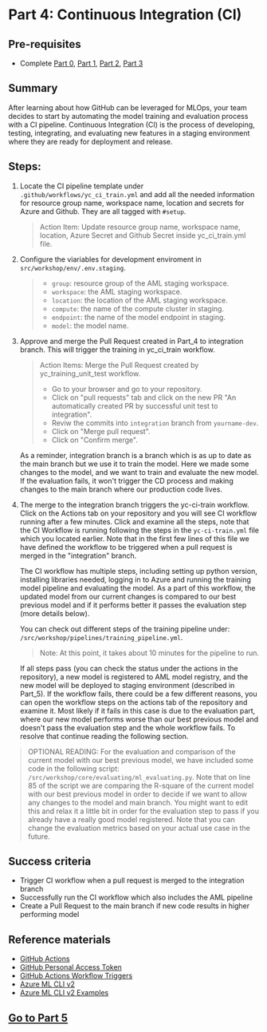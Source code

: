# Part 4: Continuous Integration (CI)

## Pre-requisites
- Complete [Part 0](part_0.md), [Part 1](part_1.md), [Part 2](part_2.md), [Part 3](part_3.md)

## Summary
After learning about how GitHub can be leveraged for MLOps, your team decides to start by automating the model training and evaluation process with a CI pipeline. Continuous Integration (CI) is the process of developing, testing, integrating, and evaluating new features in a staging environment where they are ready for deployment and release. 

## Steps:

1. Locate the CI pipeline template under ```.github/workflows/yc_ci_train.yml``` and add all the needed information for resource group name, workspace name, location and secrets for Azure and Github. They are all tagged with ```#setup```. 

    > Action Item: Update resource group name, workspace name, location, Azure Secret and Github Secret inside yc_ci_train.yml file.

2. Configure the viariables for development enviroment in `src/workshop/env/.env.staging`.

    > - `group`: resource group of the AML staging workspace.
    > - `workspace`: the AML staging workspace.
    > - `location`: the location of the AML staging workspace.
    > - `compute`: the name of the compute cluster in staging.
    > - `endpoint`: the name of the model endpoint in staging.
    > - `model`: the model name.

2. Approve and merge the Pull Request created in Part_4 to integration branch. This will trigger the training in yc_ci_train workflow.

    > Action Items: Merge the Pull Request created by yc_training_unit_test workflow.
    > - Go to your browser and go to your repository. 
    > - Click on "pull requests" tab and click on the new PR "An automatically created PR by successful unit test to integration". 
    > - Reviw the commits into `integration` branch from `yourname-dev`.
    > - Click on "Merge pull request".
    > - Click on "Confirm merge".
    
    As a reminder, integration branch is a branch which is as up to date as the main branch but we use it to train the model. Here we made some changes to the model, and we want to train and evaluate the new model. If the evaluation fails, it won't trigger the CD process and making changes to the main branch where our production code lives.

3. The merge to the integration branch triggers the yc-ci-train workflow. Click on the Actions tab on your repository and you will see CI workflow running after a few minutes. Click and examine all the steps, note that the CI Workflow is running following the steps in the ```yc-ci-train.yml``` file which you located earlier. Note that in the first few lines of this file we have defined the workflow to be triggered when a pull request is merged in the "integration" branch.

    The CI workflow has multiple steps, including setting up python version, installing libraries needed, logging in to Azure and running the training model pipeline and evaluating the model. As a part of this workflow, the updated model from our current changes is compared to our best previous model and if it performs better it passes the evaluation step (more details below).

    You can check out different steps of the training pipeline under: ```/src/workshop/pipelines/training_pipeline.yml```. 
    
    >Note: At this point, it takes about 10 minutes for the pipeline to run.
    
    If all steps pass (you can check the status under the actions in the repository), a new model is registered to AML model registry, and the new model will be deployed to staging environment (described in Part_5). If the workflow fails, there could be a few different reasons, you can open the workflow steps on the actions tab of the repository and examine it. Most likely if it fails in this case is due to the evaluation part, where our new model performs worse than our best previous model and doesn't pass the evaluation step and the whole workflow fails. To resolve that continue reading the following section.

> OPTIONAL READING: For the evaluation and comparison of the current model with our best previous model, we have included some code in the following script: ```/src/workshop/core/evaluating/ml_evaluating.py```. Note that on line 85 of the script we are comparing the R-square of the current model with our best previous model in order to decide if we want to allow any changes to the model and main branch. You might want to edit this and relax it a little bit in order for the evaluation step to pass if you already have a really good model registered. Note that you can change the evaluation metrics based on your actual use case in the future.


## Success criteria
- Trigger CI workflow when a pull request is merged to the integration branch
- Successfully run the CI workflow which also includes the AML pipeline
- Create a Pull Request to the main branch if new code results in higher performing model

## Reference materials

- [GitHub Actions](https://github.com/features/actions)
- [GitHub Personal Access Token](https://docs.github.com/en/authentication/keeping-your-account-and-data-secure/creating-a-personal-access-token#creating-a-token)
- [GitHub Actions Workflow Triggers](https://docs.github.com/en/actions/using-workflows/events-that-trigger-workflows)
- [Azure ML CLI v2](https://docs.microsoft.com/en-us/azure/machine-learning/how-to-train-cli)
- [Azure ML CLI v2 Examples](https://github.com/Azure/azureml-examples/tree/main/cli)


## [Go to Part 5](part_5.md)

